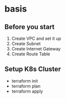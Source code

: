 # basis

## Before you start

<!--
1. VPC 생성 및 설정
2. Subnet 생성
3. Internet Gateway 생성
4. Route Table 생성
-->

1. Create VPC and set it up
2. Create Subnet
3. Create Internet Gateway
4. Create Route Table

## Setup K8s Cluster
* terraform init
* terraform plan
* terraform apply
